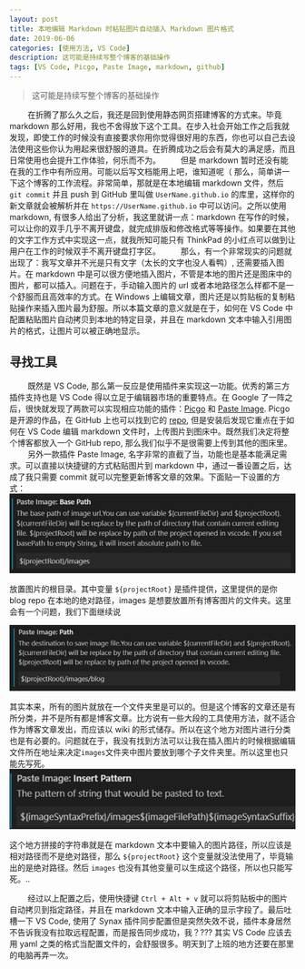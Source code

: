 ```yaml
---
layout: post
title: 本地编辑 Markdown 时粘贴图片自动插入 Markdown 图片格式
date: 2019-06-06
categories: [使用方法, VS Code]
description: 这可能是持续写整个博客的基础操作
tags: [VS Code, Picgo, Paste Image, markdown, github]
---
```


> 这可能是持续写整个博客的基础操作

&ensp;&ensp;&ensp;&ensp; 在折腾了那么久之后，我还是回到使用静态网页搭建博客的方式来。毕竟 markdown 那么好用，我也不舍得放下这个工具。在步入社会开始工作之后我就发现，即使工作的时候没有直接要求你用你觉得很好用的东西，你也可以自己去设法使用这些你认为用起来很舒服的道具。在折腾成功之后会有莫大的满足感，而且日常使用也会提升工作体验，何乐而不为。
&ensp;&ensp;&ensp;&ensp; 但是 markdown 暂时还没有能在我的工作中有所应用。可能以后写文档能用上吧，谁知道呢（ 那么，简单讲一下这个博客的工作流程。非常简单，那就是在本地编辑 markdown 文件，然后 `git commit` 并且 push 到 GitHub 里叫做 `UserName.github.io` 的库里，这样你的新文章就会被解析并在 `https://UserName.github.io` 中可以访问。之所以使用 markdown, 有很多人给出了分析，我这里就讲一点：markdown 在写作的时候，可以让你的双手几乎不离开键盘，就完成排版和修改格式等等操作。如果要在其他的文字工作方式中实现这一点，就我所知可能只有 ThinkPad 的小红点可以做到让用户在工作的时候双手不离开键盘打字区。
&ensp;&ensp;&ensp;&ensp; 那么，有一个非常现实的问题就出现了：我写文章并不光是只有文字（太长的文字也没人看鸭）, 还需要插入图片。在 markdown 中是可以很方便地插入图片，不管是本地的图片还是图床中的图片，都可以插入。问题在于，手动输入图片的 url 或者本地路径怎么样都不是一个舒服而且高效率的方式。在 Windows 上编辑文章，图片还是以剪贴板的复制粘贴操作来插入图片最为舒服。所以本篇文章的意义就是在于，如何在 VS Code 中配置粘贴图片自动拷贝到本地的特定目录，并且在 markdown 文本中输入引用图片的格式，让图片可以被正确地显示。
## 寻找工具

&ensp;&ensp;&ensp;&ensp; 既然是 VS Code, 那么第一反应是使用插件来实现这一功能。优秀的第三方插件支持也是 VS Code 得以立足于编辑器市场的重要特点。在 Google 了一阵之后，很快就发现了两款可以实现相应功能的插件：[Picgo](https://marketplace.visualstudio.com/items?itemName=Spades.vs-picgo) 和 [Paste Image](https://marketplace.visualstudio.com/items?itemName=mushan.vscode-paste-image). Picgo 是开源的作品，在 GitHub 上也可以找到它的 [repo](https://github.com/PicGo/vs-picgo), 但是安装后发现它重点在于如何在 VS Code 编辑 markdown 文件时，上传图片到图床中。既然我们决定将整个博客都放入一个 GitHub repo, 那么我们似乎不是很需要上传到其他的图床里。
&ensp;&ensp;&ensp;&ensp; 另外一款插件 Paste Image, 名字非常的直截了当，功能也是基本能满足需求。可以直接以快捷键的方式粘贴图片到 markdown 中，通过一番设置之后，达成了我只需要 commit 就可以完整更新博客文章的效果。下面贴一下设置的方式：
![BasePath](/images/blog/2019-06-06-00-03-25.png)

放置图片的根目录。其中变量 `${projectRoot}` 是插件提供，这里提供的是你 blog repo 在本地的绝对路径，images 是想要放置所有博客图片的文件夹。这里会有一个问题，我们下面继续说

![Image Path](/images/blog/2019-06-06-00-08-51.png)

其实本来，所有的图片就放在一个文件夹里是可以的。但是这个博客的文章还是有所分类，并不是所有都是博客文章。比方说有一些大段的工具使用方法，就不适合作为博客文章发出，而应该以 wiki 的形式储存。所以在这个地方对图片进行分类也是有必要的。问题就在于，我没有找到方法可以让我在插入图片的时候根据编辑文件所在地址来决定`images`文件夹中图片要放到哪个子文件夹里。所以这里也只能先写死。
![Insert Pattern](/images/blog/2019-06-06-00-12-26.png)

这个地方拼接的字符串就是在 markdown 文本中要输入的图片路径，所以应该是相对路径而不是绝对路径，那么 `${projectRoot}` 这个变量就没法使用了，毕竟输出的是绝对路径。然后 `images` 也没有其他变量可以生成这个路径，所以也只能写死。..

&ensp;&ensp;&ensp;&ensp; 经过以上配置之后，使用快捷键 `Ctrl + Alt + v` 就可以将剪贴板中的图片自动拷贝到指定路径，并且在 markdown 文本中输入正确的显示字段了。最后吐槽一下 VS Code, 使用了 Synax 插件同步配置但是突然失效不说，插件本身居然不告诉我没有拉取远程配置，而是报告同步成功，我？??? 其实 VS Code 应该去用 yaml 之类的格式当配置文件的，会舒服很多。明天到了上班的地方还要在那里的电脑再弄一次。